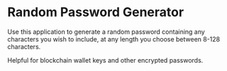 # Random Password Generator

Use this application to generate a random password containing any characters you wish to include, at any length you choose between 8-128 characters.

Helpful for blockchain wallet keys and other encrypted passwords.
